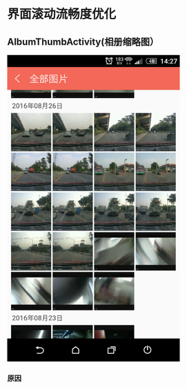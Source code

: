 # 界面滚动流畅度优化

## AlbumThumbActivity(相册缩略图）
<img src="Screenshot_20161019-142706.png" width="400">

### 原因
